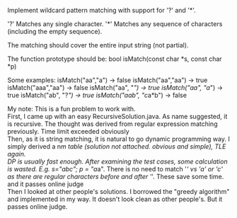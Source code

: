Implement wildcard pattern matching with support for '?' and '*'.

'?' Matches any single character.
'*' Matches any sequence of characters (including the empty sequence).

The matching should cover the entire input string (not partial).

The function prototype should be:
bool isMatch(const char *s, const char *p)

Some examples:
isMatch("aa","a") → false
isMatch("aa","aa") → true
isMatch("aaa","aa") → false
isMatch("aa", "*") → true
isMatch("aa", "a*") → true
isMatch("ab", "?*") → true
isMatch("aab", "c*a*b") → false


My note: This is a fun problem to work with. <br>
First, I came up with an easy RecursiveSolution.java. As name suggested, it is recursive. The thought was derived from regular expression matching previously. Time limit exceeded obviously<br>
Then, as it is string matching, it is natural to go dynamic programming way. I simply derived a n*m table (solution not attached. obvious and simple), TLE again. <br>
DP is usually fast enough. After examining the test cases, some calculation is wasted. E.g. s="abc"; p = "a*a". There is no need to match '*' vs 'a' or 'c' as there are regular characters before and after '*'. These save some time. and it passes online judge<br>
Then I looked at other people's solutions. I borrowed the "greedy algorithm" and implemented in my way. It doesn't look clean as other people's. But it passes online judge. 

